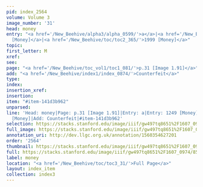 ```yaml
---
pid: index_2564
volume: Volume 3
image_number: '31'
head: money
entry: "<a href='/New_Beehive/alpha3/alpha_0599/'>a</a>|<a href='/New_Beehive/toc/toc2_243/'>1249
  [Money]</a>|<a href='/New_Beehive/toc/toc2_365/'>1999 [Money]</a>"
topic: 
first_letter: M
xref: 
see: 
page: "<a href='/New_Beehive/toc_vol1/toc1_081/'>p.31 [Image 1.91]</a>"
add: "<a href='/New_Beehive/index1/index_0874/'>Counterfeit</a>"
type: 
index: 
insertion_xref: 
insertion: 
item: "#item-141d3b962"
unparsed: 
line: 'Head: money|Page: p.31 [Image 1.91]|Entry: a|Entry: 1249 [Money]|Entry: 1999
  [Money]|Add: Counterfeit|#item-141d3b962'
selection: https://stacks.stanford.edu/image/iiif/gw497tq8651%2F1607_0974/851,362,818,190/full/0/default.jpg
full_image: https://stacks.stanford.edu/image/iiif/gw497tq8651%2F1607_0974/full/full/0/default.jpg
annotation_uri: http://dev.llgc.org.uk/annotation/1560354627201
order: '2564'
thumbnail: https://stacks.stanford.edu/image/iiif/gw497tq8651%2F1607_0974/851,362,818,190/150,/0/default.jpg
full: https://stacks.stanford.edu/image/iiif/gw497tq8651%2F1607_0974/851,362,818,190/full/0/default.jpg
label: money
location: "<a href='/New_Beehive/toc/toc3_31/'>Full Page</a>"
layout: index_item
collection: index3
---
```

